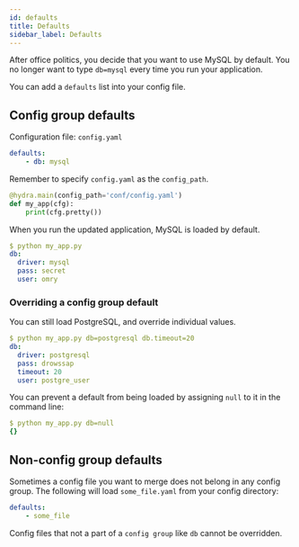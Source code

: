 ```yaml
---
id: defaults
title: Defaults
sidebar_label: Defaults
---
```


After office politics, you decide that you want to use MySQL by default.
You no longer want to type `db=mysql` every time you run your application.

You can add a `defaults` list into your config file.

## Config group defaults

Configuration file: `config.yaml`
```yaml
defaults:
    - db: mysql
```

Remember to specify `config.yaml` as the `config_path`.
```python
@hydra.main(config_path='conf/config.yaml')
def my_app(cfg):
    print(cfg.pretty())
```

When you run the updated application, MySQL is loaded by default.
```yaml
$ python my_app.py
db:
  driver: mysql
  pass: secret
  user: omry
```

### Overriding a config group default

You can still load PostgreSQL, and override individual values.
```yaml
$ python my_app.py db=postgresql db.timeout=20
db:
  driver: postgresql
  pass: drowssap
  timeout: 20
  user: postgre_user
```

You can prevent a default from being loaded by assigning `null` to it in the command line:
```yaml
$ python my_app.py db=null
{}
```

## Non-config group defaults 
Sometimes a config file you want to merge does not belong in any config group.
The following will load `some_file.yaml` from your config directory:
```yaml
defaults:
    - some_file
```
Config files that not a part of a `config group` like `db` cannot be overridden.
